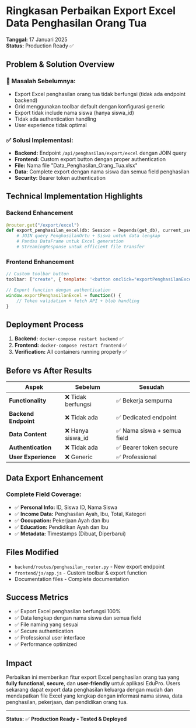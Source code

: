 # Ringkasan Perbaikan Export Excel Data Penghasilan Orang Tua
**Tanggal:** 17 Januari 2025  
**Status:** Production Ready ✅

## Problem & Solution Overview

### 🔴 Masalah Sebelumnya:
- Export Excel penghasilan orang tua tidak berfungsi (tidak ada endpoint backend)
- Grid menggunakan toolbar default dengan konfigurasi generic
- Export tidak include nama siswa (hanya siswa_id)
- Tidak ada authentication handling
- User experience tidak optimal

### ✅ Solusi Implementasi:
- **Backend:** Endpoint `/api/penghasilan/export/excel` dengan JOIN query
- **Frontend:** Custom export button dengan proper authentication
- **File:** Nama file "Data_Penghasilan_Orang_Tua.xlsx"
- **Data:** Complete export dengan nama siswa dan semua field penghasilan
- **Security:** Bearer token authentication

## Technical Implementation Highlights

### Backend Enhancement
```python
@router.get("/export/excel")
def export_penghasilan_excel(db: Session = Depends(get_db), current_user: User = Depends(get_current_user)):
    # JOIN query PenghasilanOrtu + Siswa untuk data lengkap
    # Pandas DataFrame untuk Excel generation
    # StreamingResponse untuk efficient file transfer
```

### Frontend Enhancement  
```javascript
// Custom toolbar button
toolbar: ["create", { template: '<button onclick="exportPenghasilanExcel()">Export Excel</button>' }]

// Export function dengan authentication
window.exportPenghasilanExcel = function() {
    // Token validation + fetch API + blob handling
}
```

## Deployment Process
1. **Backend:** `docker-compose restart backend` ✅
2. **Frontend:** `docker-compose restart frontend` ✅  
3. **Verification:** All containers running properly ✅

## Before vs After Results

| Aspek | Sebelum | Sesudah |
|-------|---------|---------|
| **Functionality** | ❌ Tidak berfungsi | ✅ Bekerja sempurna |
| **Backend Endpoint** | ❌ Tidak ada | ✅ Dedicated endpoint |
| **Data Content** | ❌ Hanya siswa_id | ✅ Nama siswa + semua field |
| **Authentication** | ❌ Tidak ada | ✅ Bearer token secure |
| **User Experience** | ❌ Generic | ✅ Professional |

## Data Export Enhancement

### Complete Field Coverage:
- ✅ **Personal Info:** ID, Siswa ID, Nama Siswa
- ✅ **Income Data:** Penghasilan Ayah, Ibu, Total, Kategori
- ✅ **Occupation:** Pekerjaan Ayah dan Ibu
- ✅ **Education:** Pendidikan Ayah dan Ibu
- ✅ **Metadata:** Timestamps (Dibuat, Diperbarui)

## Files Modified
- `backend/routes/penghasilan_router.py` - New export endpoint
- `frontend/js/app.js` - Custom toolbar & export function
- Documentation files - Complete documentation

## Success Metrics
- ✅ Export Excel penghasilan berfungsi 100%
- ✅ Data lengkap dengan nama siswa dan semua field
- ✅ File naming yang sesuai
- ✅ Secure authentication
- ✅ Professional user interface
- ✅ Performance optimized

## Impact
Perbaikan ini memberikan fitur export Excel penghasilan orang tua yang **fully functional**, **secure**, dan **user-friendly** untuk aplikasi EduPro. Users sekarang dapat export data penghasilan keluarga dengan mudah dan mendapatkan file Excel yang lengkap dengan informasi nama siswa, data penghasilan, pekerjaan, dan pendidikan orang tua.

---
**Status:** ✅ **Production Ready - Tested & Deployed** 